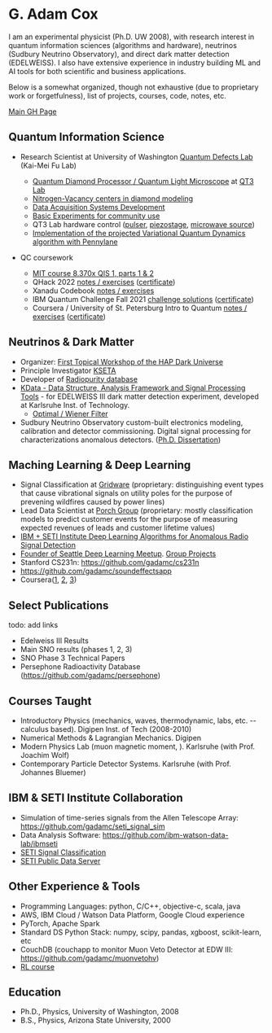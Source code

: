 # G. Adam Cox

I am an experimental physicist (Ph.D. UW 2008), with research interest in quantum information sciences (algorithms and hardware),
neutrinos (Sudbury Neutrino Observatory), and direct dark matter
detection (EDELWEISS). I also have extensive experience in industry building ML and AI tools for both scientific and business applications.

Below is a somewhat organized, though not exhaustive (due to proprietary work or forgetfulness), list of projects, courses, code, notes, etc.

[Main GH Page](https://github.com/gadamc)

## Quantum Information Science
  * Research Scientist at University of Washington [Quantum Defects Lab](https://sites.google.com/uw.edu/optospintronics-lab/-/defects-in-diamond) (Kai-Mei Fu Lab)
    * [Quantum Diamond Processor / Quantum Light Microscope](https://sites.google.com/uw.edu/qt3-lab/projects) at [QT3 Lab](https://sites.google.com/uw.edu/qt3-lab/home)
    * [Nitrogen-Vacancy centers in diamond modeling](https://github.com/gadamc/nvmodels)
    * [Data Acquisition Systems Development](https://github.com/qt3uw/qt3-utils)
    * [Basic Experiments for community use](https://github.com/gadamc/qt3-default-experiments)
    * QT3 Lab hardware control ([pulser](https://github.com/qt3uw/qcsapphire), [piezostage](https://github.com/qt3uw/nipiezeojenapy), [microwave source](https://github.com/qt3uw/qt3RFSynthControl))
    * [Implementation of the projected Variational Quantum Dynamics algorithm with Pennylane](https://github.com/gadamc/uw_qx_pvqd_qhack2023/blob/main/quantumx_uw_team_writeup.pdf)

  * QC coursework
    * [MIT course 8.370x QIS 1, parts 1 & 2](https://drive.google.com/drive/folders/1esOT11y8qAv-sZGQWauRF7SYfibGlKJU?usp=share_link)
    * QHack 2022 [notes / exercises](https://github.com/gadamc/QHack) ([certificate](qhack2022_cert.pdf))
    * Xanadu Codebook [notes / exercises](https://github.com/gadamc/xanadu-cookbook-notes)
    * IBM Quantum Challenge Fall 2021 [challenge solutions](https://github.com/gadamc/ibmquantumchallenge_fall2021) ([certificate](https://www.credly.com/badges/9d2cb41d-06bb-4856-b908-892c95b974b4?source=linked_in_profile))
    * Coursera / University of St. Petersburg Intro to Quantum [notes / exercises](https://github.com/gadamc/coursera_intro_qc_stpetersburg)  ([certificate](https://www.coursera.org/account/accomplishments/certificate/RRRREK33UYNN))


## Neutrinos & Dark Matter

  * Organizer: [First Topical Workshop of the HAP Dark Universe](https://edelweiss.cloudant.com/dmworkshop/_design/app/index.html)
  * Principle Investigator [KSETA](https://www.kseta.kit.edu/about-us.php)
  * Developer of [Radiopurity database](https://github.com/radiopurity/persephone)
  * [KData - Data Structure, Analysis Framework and Signal Processing Tools](https://github.com/gadamc/kdata) - for EDELWEISS III dark matter detection experiment, developed at Karlsruhe Inst. of Technology.
    * [Optimal / Wiener Filter](https://github.com/gadamc/kdata/blob/master/kpta/KOptimalFilter.cxx)
  * Sudbury Neutrino Observatory custom-built electronics modeling, calibration and detector commissioning. Digital signal processing for characterizations anomalous detectors. ([Ph.D. Dissertation](https://sno.phy.queensu.ca/papers/CoxMobrandDissertationFinalSubmission.pdf))  

## Maching Learning & Deep Learning

  * Signal Classification at [Gridware](https://www.gridware.io) (proprietary: distinguishing event types that cause vibrational signals on utility poles for the purpose of prevening wildfires caused by power lines)
  * Lead Data Scientist at [Porch Group](https://porch.com) (proprietary: mostly classification models to predict customer events for the purpose of measuring expected revenues of leads and customer lifetime values)
  * [IBM + SETI Institute Deep Learning Algorithms for Anomalous Radio Signal Detection](https://arxiv.org/abs/1803.08624)
  * [Founder of Seattle Deep Learning Meetup](https://www.meetup.com/Seattle-Deep-Learning/). [Group Projects](https://github.com/deepseattle/projects)
  * Stanford CS231n: https://github.com/gadamc/cs231n
  * https://github.com/gadamc/soundeffectsapp
  * Coursera([1](https://coursera.org/share/a7cc379a8625edbbaf6577c0a8e8f2f1), [2](https://coursera.org/share/36b46f31a1a27c394e50a17d14220e3e), [3](https://coursera.org/share/a80387adb9fd0b1ff401da9cd5a0c990))


## Select Publications

todo: add links

  * Edelweiss III Results
  * Main SNO results (phases 1, 2, 3)
  * SNO Phase 3 Technical Papers
  * Persephone Radioactivity Database (https://github.com/gadamc/persephone)

## Courses Taught

  * Introductory Physics (mechanics, waves, thermodynamic, labs, etc. -- calculus based). Digipen Inst. of Tech (2008-2010)
  * Numerical Methods & Lagrangian Mechanics. Digipen
  * Modern Physics Lab (muon magnetic moment, ). Karlsruhe (with Prof. Joachim Wolf)
  * Contemporary Particle Detector Systems. Karlsruhe (with Prof. Johannes Bluemer)


## IBM & SETI Institute Collaboration

  * Simulation of time-series signals from the Allen Telescope Array: https://github.com/gadamc/seti_signal_sim
  * Data Analysis Software: https://github.com/ibm-watson-data-lab/ibmseti
  * [SETI Signal Classification](https://arxiv.org/abs/1803.08624)
  * [SETI Public Data Server](https://github.com/ibm-watson-data-lab/setigopublic)


## Other Experience & Tools

  * Programming Languages: python, C/C++, objective-c, scala, java
  * AWS, IBM Cloud / Watson Data Platform, Google Cloud experience
  * PyTorch, Apache Spark
  * Standard DS Python Stack: numpy, scipy, pandas, xgboost, scikit-learn, etc
  * CouchDB (couchapp to monitor Muon Veto Detector at EDW III: https://github.com/gadamc/muonvetohv)
  * [RL course](https://coursera.org/share/b9a3f53b1b82e02c0aba89487713c16b)


## Education

  * Ph.D., Physics, University of Washington, 2008
  * B.S., Physics, Arizona State University, 2000
